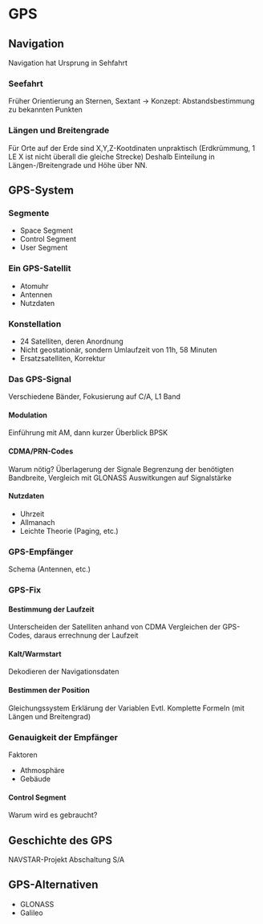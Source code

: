 # GPS
## Navigation
Navigation hat Ursprung in Sehfahrt
### Seefahrt
Früher Orientierung an Sternen, Sextant -> Konzept: Abstandsbestimmung zu bekannten Punkten
### Längen und Breitengrade
Für Orte auf der Erde sind X,Y,Z-Kootdinaten unpraktisch (Erdkrümmung, 1 LE X ist nicht überall die gleiche Strecke)
Deshalb Einteilung in Längen-/Breitengrade und Höhe über NN.
## GPS-System
### Segmente
- Space Segment
- Control Segment
- User Segment
### Ein GPS-Satellit
- Atomuhr
- Antennen
- Nutzdaten
### Konstellation
- 24 Satelliten, deren Anordnung
- Nicht geostationär, sondern Umlaufzeit von 11h, 58 Minuten
- Ersatzsatelliten, Korrektur
### Das GPS-Signal
Verschiedene Bänder, Fokusierung auf C/A, L1 Band
#### Modulation
Einführung mit AM, dann kurzer Überblick BPSK
#### CDMA/PRN-Codes
Warum nötig? Überlagerung der Signale
Begrenzung der benötigten Bandbreite, Vergleich mit GLONASS
Auswitkungen auf Signalstärke
#### Nutzdaten
- Uhrzeit
- Allmanach
- Leichte Theorie (Paging, etc.)
### GPS-Empfänger
Schema (Antennen, etc.)
### GPS-Fix
#### Bestimmung der Laufzeit
Unterscheiden der Satelliten anhand von CDMA
Vergleichen der GPS-Codes, daraus errechnung der Laufzeit
#### Kalt/Warmstart
Dekodieren der Navigationsdaten
#### Bestimmen der Position
Gleichungssystem
Erklärung der Variablen
Evtl. Komplette Formeln (mit Längen und Breitengrad)
### Genauigkeit der Empfänger
Faktoren
- Athmosphäre
- Gebäude
#### Control Segment
Warum wird es gebraucht?
## Geschichte des GPS
NAVSTAR-Projekt
Abschaltung S/A
## GPS-Alternativen
- GLONASS
- Galileo
